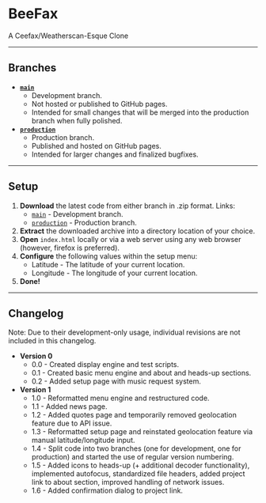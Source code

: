# BeeFax

A Ceefax/Weatherscan-Esque Clone

---

## Branches

- **[`main`](https://github.com/sykeben/BeeFax/tree/main)**
    - Development branch.
    - Not hosted or published to GitHub pages.
    - Intended for small changes that will be merged into the production branch when fully polished.
- **[`production`](https://github.com/sykeben/BeeFax/tree/production)**
    - Production branch.
    - Published and hosted on GitHub pages.
    - Intended for larger changes and finalized bugfixes.

---

## Setup

1. **Download** the latest code from either branch in .zip format. Links:
    - [`main`](https://github.com/sykeben/BeeFax/archive/refs/heads/main.zip) - Development branch.
    - [`production`](https://github.com/sykeben/BeeFax/archive/refs/heads/production.zip) - Production branch.
2. **Extract** the downloaded archive into a directory location of your choice.
3. **Open** `index.html` locally or via a web server using any web browser (however, firefox is preferred).
4. **Configure** the following values within the setup menu:
    - Latitude - The latitude of your current location.
    - Longitude - The longitude of your current location.
5. **Done!**

---

## Changelog

Note: Due to their development-only usage, individual revisions are not included in this changelog.

- **Version 0**
    - 0.0 - Created display engine and test scripts.
    - 0.1 - Created basic menu engine and about and heads-up sections.
    - 0.2 - Added setup page with music request system.
- **Version 1**
    - 1.0 - Reformatted menu engine and restructured code.
    - 1.1 - Added news page.
    - 1.2 - Added quotes page and temporarily removed geolocation feature due to API issue.
    - 1.3 - Reformatted setup page and reinstated geolocation feature via manual latitude/longitude input.
    - 1.4 - Split code into two branches (one for development, one for production) and started the use of regular version numbering.
    - 1.5 - Added icons to heads-up (+ additional decoder functionality), implemented autofocus, standardized file headers, added project link to about section, improved handling of network issues.
    - 1.6 - Added confirmation dialog to project link.